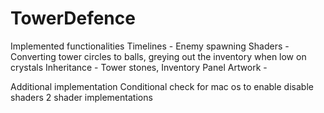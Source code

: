 # TowerDefence
Implemented functionalities
Timelines - Enemy spawning
Shaders - Converting tower circles to balls, greying out the inventory when low on crystals
Inheritance - Tower stones, Inventory Panel
Artwork - 

Additional implementation
Conditional check for mac os to enable disable shaders
2 shader implementations
